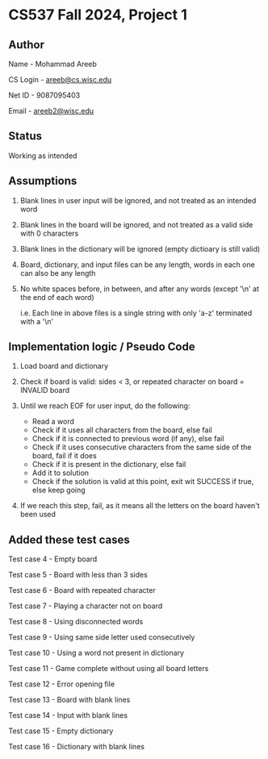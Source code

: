 # CS537 Fall 2024, Project 1

## Author
Name - Mohammad Areeb

CS Login - areeb@cs.wisc.edu

Net ID - 9087095403

Email - areeb2@wisc.edu

## Status
Working as intended

## Assumptions
1. Blank lines in user input will be ignored, and not treated as an intended word
2. Blank lines in the board will be ignored, and not treated as a valid side with 0 characters
3. Blank lines in the dictionary will be ignored (empty dictioary is still valid)
4. Board, dictionary, and input files can be any length, words in each one can also be any length
5. No white spaces before, in between, and after any words (except '\n' at the end of each word)
   
   i.e. Each line in above files is a single string with only 'a-z' terminated with a '\n'

## Implementation logic / Pseudo Code
1. Load board and dictionary
2. Check if board is valid: sides < 3, or repeated character on board = INVALID board
3. Until we reach EOF for user input, do the following:
   * Read a word
   * Check if it uses all characters from the board, else fail
   * Check if it is connected to previous word (if any), else fail
   * Check if it uses consecutive characters from the same side of the board, fail if it does
   * Check if it is present in the dictionary, else fail
   * Add it to solution
   * Check if the solution is valid at this point, exit wit SUCCESS if true, else keep going
  
4. If we reach this step, fail, as it means all the letters on the board haven't been used

## Added these test cases
Test case 4 - Empty board

Test case 5 - Board with less than 3 sides

Test case 6 - Board with repeated character

Test case 7 - Playing a character not on board

Test case 8 - Using disconnected words

Test case 9 - Using same side letter used consecutively

Test case 10 - Using a word not present in dictionary

Test case 11 - Game complete without using all board letters

Test case 12 - Error opening file

Test case 13 - Board with blank lines

Test case 14 - Input with blank lines

Test case 15 - Empty dictionary

Test case 16 - Dictionary with blank lines
